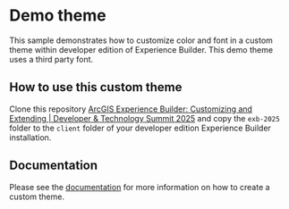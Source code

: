 # Demo theme

This sample demonstrates how to customize color and font in a custom theme within developer edition of Experience Builder. This demo theme uses a third party font.

## How to use this custom theme

Clone this repository [ArcGIS Experience Builder: Customizing and Extending | Developer & Technology Summit 2025](https://github.com/EsriDevEvents/arcgis-experience-builder-customizing-extending-ds-2025) and copy the `exb-2025` folder to the `client` folder of your developer edition Experience Builder installation.

## Documentation

Please see the [documentation](https://developers.arcgis.com/experience-builder/guide/custom-theme/) for more information on how to create a custom theme.